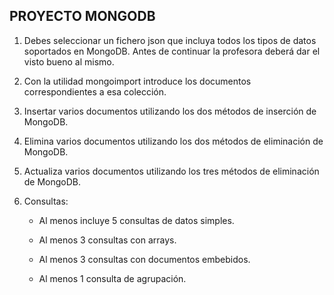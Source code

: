 ## PROYECTO MONGODB

1. Debes seleccionar un fichero json que incluya todos los tipos de datos soportados en MongoDB. Antes de continuar la profesora deberá dar el visto bueno al mismo.

2. Con la utilidad mongoimport introduce los documentos correspondientes a esa colección.

3. Insertar varios documentos utilizando los dos métodos de inserción de MongoDB.

4. Elimina varios documentos utilizando los dos métodos de eliminación de MongoDB.

5. Actualiza varios documentos utilizando los tres métodos de eliminación de MongoDB.

6. Consultas:

      - Al menos incluye 5 consultas de datos simples.

      - Al menos 3 consultas con arrays.

      - Al menos 3 consultas con documentos embebidos.

      - Al menos 1 consulta de agrupación.

